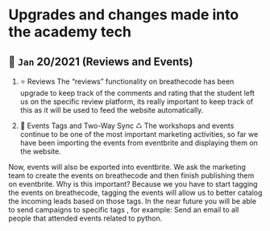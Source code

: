 # Upgrades and changes made into the academy tech



## 📝 `Jan` 20/2021 (Reviews and Events)

1) :star:️ Reviews
The “reviews” functionality on breathecode has been upgrade to keep track of the comments and rating that the student left us on the specific review platform, its really important to keep track of this as it will be used to feed the website automatically. 

2) :date: Events Tags and Two-Way Sync ♺
The workshops and events continue to be one of the most important marketing activities, so far we have been importing the events from eventbrite and displaying them on the website.

Now, events will also be exported into eventbrite. We ask the marketing team to create the events on breathecode and then finish publishing them on eventbrite. Why is this important? Because we you have to start tagging the events on breathecode, tagging the events will allow us to better catalog the incoming leads based on those tags. In the near future you will be able to send campaigns to specific tags , for example: Send an email to all people that attended events related to python.

